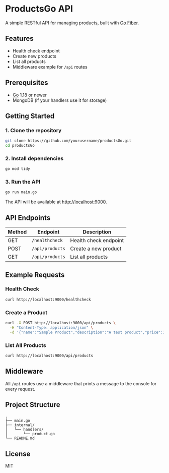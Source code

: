 # ProductsGo API

A simple RESTful API for managing products, built with [Go Fiber](https://gofiber.io/).

## Features

- Health check endpoint
- Create new products
- List all products
- Middleware example for `/api` routes

## Prerequisites

- [Go](https://go.dev/) 1.18 or newer
- MongoDB (if your handlers use it for storage)

## Getting Started

### 1. Clone the repository

```bash
git clone https://github.com/yourusername/productsGo.git
cd productsGo
```

### 2. Install dependencies

```bash
go mod tidy
```

### 3. Run the API

```bash
go run main.go
```

The API will be available at [http://localhost:9000](http://localhost:9000).

## API Endpoints

| Method | Endpoint        | Description           |
| ------ | --------------- | --------------------- |
| GET    | `/healthcheck`  | Health check endpoint |
| POST   | `/api/products` | Create a new product  |
| GET    | `/api/products` | List all products     |

## Example Requests

### Health Check

```bash
curl http://localhost:9000/healthcheck
```

### Create a Product

```bash
curl -X POST http://localhost:9000/api/products \
  -H "Content-Type: application/json" \
  -d '{"name":"Sample Product","description":"A test product","price":19.99}'
```

### List All Products

```bash
curl http://localhost:9000/api/products
```

## Middleware

All `/api` routes use a middleware that prints a message to the console for every request.

## Project Structure

```
.
├── main.go
├── internal/
│   └── handlers/
│       └── product.go
└── README.md
```

## License

MIT
